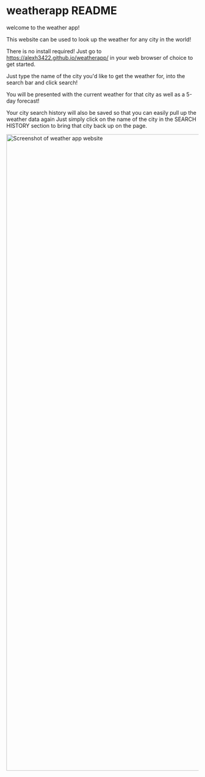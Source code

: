 # weatherapp README

welcome to the weather app! 

This website can be used to look up the weather for any city in the world! 

There is no install required! Just go to https://alexh3422.github.io/weatherapp/ in your web browser of choice to get started. 

Just type the name of the city you'd like to get the weather for, into the search bar and click search! 

 You will be presented with the current weather for that city as well as a 5-day forecast! 
 
 Your city search history will also be saved so that you can easily pull up the weather data again
 Just simply click on the name of the city in the SEARCH HISTORY section to bring that city back up on the page. 
 
 
 
 
 <img width="1667" alt="Screenshot of weather app website" src="https://user-images.githubusercontent.com/115325648/211979021-c8ac5951-6364-4920-b809-97a3cd1c373d.png">
